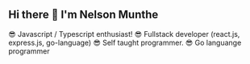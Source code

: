## Hi there 👋 I'm Nelson Munthe

😎 Javascript /  Typescript enthusiast!
😎 Fullstack developer (react.js, express.js, go-language)
😎 Self taught programmer.
😎 Go languange programmer

<!--
**nelsonmunthe/nelsonmunthe** is a ✨ _special_ ✨ repository because its `README.md` (this file) appears on your GitHub profile.

Here are some ideas to get you started:

- 🔭 I’m currently working on ...
- 🌱 I’m currently learning ...
- 👯 I’m looking to collaborate on ...
- 🤔 I’m looking for help with ...
- 💬 Ask me about ...
- 📫 How to reach me: ...
- 😄 Pronouns: ...
- ⚡ Fun fact: ...
-->
